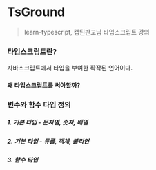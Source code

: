 # TsGround

> learn-typescript, 캡틴판교님 타입스크립트 강의



### 타입스크립트란? 

자바스크립트에서 타입을 부여한 확작된 언어이다.



#### 왜 타입스크립트를 써야할까?



### 변수와 함수 타입 정의

##### 1. 기본 타입 - 문자열, 숫자, 배열

##### 2. 기본 타입 - 튜플, 객체, 불리언

##### 3. 함수 타입

